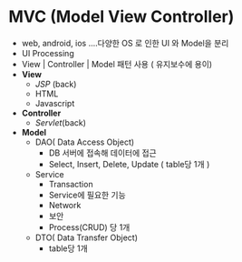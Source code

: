 # MVC (Model View Controller)

* web, android, ios ....다양한 OS 로 인한 UI 와 Model을 분리
* UI Processing
* View  |  Controller | Model  패턴 사용 ( 유지보수에 용이)
* **View**
  * *JSP* (back)
  * HTML
  * Javascript
* **Controller**
  * *Servlet*(back)
* **Model**
  * DAO( Data Access Object)
    * DB 서버에 접속해 데이터에 접근
    * Select, Insert, Delete, Update ( table당 1개 )
  * Service
    * Transaction
    * Service에 필요한 기능
    * Network
    * 보안
    * Process(CRUD) 당 1개
  * DTO( Data Transfer Object)
    * table당 1개